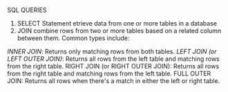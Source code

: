 SQL QUERIES
1. SELECT Statement
etrieve data from one or more tables in a database
2. JOIN 
combine rows from two or more tables based on a related column between them.
Common types include:

*INNER JOIN*: Returns only matching rows from both tables.
*LEFT JOIN (or LEFT OUTER JOIN)*: Returns all rows from the left table and matching rows from the right table.
RIGHT JOIN (or RIGHT OUTER JOIN): Returns all rows from the right table and matching rows from the left table.
FULL OUTER JOIN: Returns all rows when there's a match in either the left or right table.